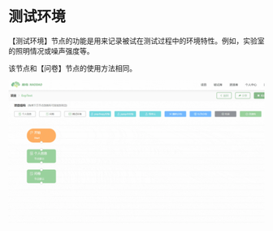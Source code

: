 # 测试环境 <!-- {docsify-ignore-all} -->

【测试环境】节点的功能是用来记录被试在测试过程中的环境特性。例如，实验室的照明情况或噪声强度等。

该节点和【问卷】节点的使用方法相同。

![](imgs/projects1-2/13.gif)
